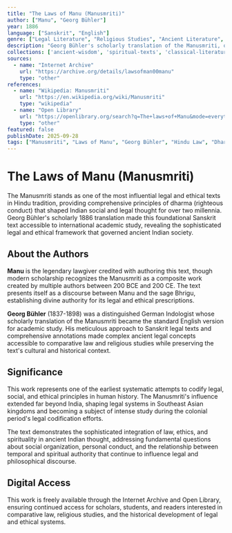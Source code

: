 ```yaml
---
title: "The Laws of Manu (Manusmriti)"
author: ["Manu", "Georg Bühler"]
year: 1886
language: ["Sanskrit", "English"]
genre: ["Legal Literature", "Religious Studies", "Ancient Literature", "Philosophy"]
description: "Georg Bühler's scholarly translation of the Manusmriti, one of the foundational legal texts of Hinduism. This ancient Sanskrit work, composed between 200 BCE and 200 CE, presents comprehensive principles of dharma (righteous conduct), social order, and legal codes that shaped Hindu jurisprudence and social thought for centuries."
collections: ['ancient-wisdom', 'spiritual-texts', 'classical-literature']
sources:
  - name: "Internet Archive"
    url: "https://archive.org/details/lawsofman00manu"
    type: "other"
references:
  - name: "Wikipedia: Manusmriti"
    url: "https://en.wikipedia.org/wiki/Manusmriti"
    type: "wikipedia"
  - name: "Open Library"
    url: "https://openlibrary.org/search?q=The+laws+of+Manu&mode=everything"
    type: "other"
featured: false
publishDate: 2025-09-28
tags: ["Manusmriti", "Laws of Manu", "Georg Bühler", "Hindu Law", "Dharmashastra", "Ancient Legal Texts", "Social Order", "Religious Law", "Sanskrit Literature", "Legal Philosophy", "Hindu Jurisprudence", "Ancient Ethics"]
---
```


# The Laws of Manu (Manusmriti)

The Manusmriti stands as one of the most influential legal and ethical texts in Hindu tradition, providing comprehensive principles of dharma (righteous conduct) that shaped Indian social and legal thought for over two millennia. Georg Bühler's scholarly 1886 translation made this foundational Sanskrit text accessible to international academic study, revealing the sophisticated legal and ethical framework that governed ancient Indian society.

## About the Authors

**Manu** is the legendary lawgiver credited with authoring this text, though modern scholarship recognizes the Manusmriti as a composite work created by multiple authors between 200 BCE and 200 CE. The text presents itself as a discourse between Manu and the sage Bhrigu, establishing divine authority for its legal and ethical prescriptions.

**Georg Bühler** (1837-1898) was a distinguished German Indologist whose scholarly translation of the Manusmriti became the standard English version for academic study. His meticulous approach to Sanskrit legal texts and comprehensive annotations made complex ancient legal concepts accessible to comparative law and religious studies while preserving the text's cultural and historical context.

## Significance

This work represents one of the earliest systematic attempts to codify legal, social, and ethical principles in human history. The Manusmriti's influence extended far beyond India, shaping legal systems in Southeast Asian kingdoms and becoming a subject of intense study during the colonial period's legal codification efforts.

The text demonstrates the sophisticated integration of law, ethics, and spirituality in ancient Indian thought, addressing fundamental questions about social organization, personal conduct, and the relationship between temporal and spiritual authority that continue to influence legal and philosophical discourse.

## Digital Access

This work is freely available through the Internet Archive and Open Library, ensuring continued access for scholars, students, and readers interested in comparative law, religious studies, and the historical development of legal and ethical systems.
